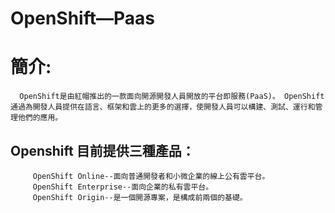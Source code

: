 # OpenShift—Paas

# 簡介:
      OpenShift是由紅帽推出的一款面向開源開發人員開放的平台即服務(PaaS)。 OpenShift通過為開發人員提供在語言、框架和雲上的更多的選擇，使開發人員可以構建、測試、運行和管理他們的應用。
## Openshift 目前提供三種產品：
         OpenShift Online--面向普通開發者和小微企業的線上公有雲平台。
         OpenShift Enterprise--面向企業的私有雲平台。
         OpenShift Origin--是一個開源專案，是構成前兩個的基礎。
     

